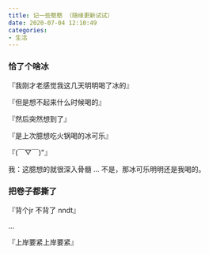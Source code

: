 ```yaml
---
title: 记一些憨憨 （随缘更新试试）
date: 2020-07-04 12:10:49
categories:
- 生活
---
```



### 恰了个啥冰
『我刚才老感觉我这几天明明喝了冰的』

『但是想不起来什么时候喝的』

『然后突然想到了』

『是上次臆想吃火锅喝的冰可乐』

『(￣▽￣)"』

我：这臆想的就很深入骨髓 ... 不是，那冰可乐明明还是我喝的。


### 把卷子都撕了


『背个jr 不背了 nndt』

...

『上岸要紧上岸要紧』



